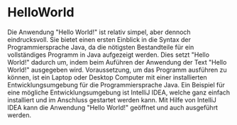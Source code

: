 # HelloWorld
Die Anwendung "Hello World!" ist relativ simpel, aber dennoch eindrucksvoll.
Sie bietet einen ersten Einblick in die Syntax der Programmiersprache Java, da die nötigsten Bestandteile für ein vollständiges Programm in Java aufgezeigt werden.
Dies setzt "Hello World!" dadurch um, indem beim Auführen der Anwendung der Text "Hello World!" ausgegeben wird.
Voraussetzung, um das Programm ausführen zu können, ist ein Laptop oder Desktop Computer mit einer installierten Entwicklungsumgebung für die Programmiersprache Java.
Ein Beispiel für eine mögliche Entwicklungsumgebung ist IntelliJ IDEA, welche ganz einfach installiert und im Anschluss gestartet werden kann.
Mit Hilfe von IntelliJ IDEA kann die Anwendung "Hello World!" geöffnet und auch ausgeführt werden.
